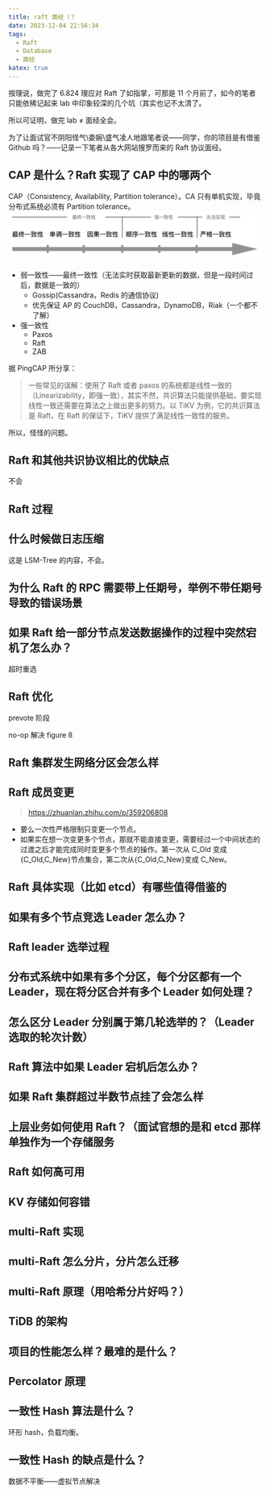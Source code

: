 ```yaml
---
title: raft 面经（？
date: 2023-12-04 22:56:34
tags:
  - Raft
  - Database
  - 面经
katex: true
---
```

按理说，做完了 6.824 理应对 Raft 了如指掌，可那是 11 个月前了，如今的笔者只能依稀记起来 lab 中印象较深的几个坑（其实也记不太清了。

所以可证明，做完 lab $\not=$ 面经全会。

为了让面试官不阴阳怪气\委婉\盛气凌人地跟笔者说——同学，你的项目是有借鉴 Github 吗？——记录一下笔者从各大网站搜罗而来的 Raft 协议面经。

## CAP 是什么？Raft 实现了 CAP 中的哪两个
CAP（Consistency, Availability, Partition tolerance）。CA 只有单机实现，毕竟分布式系统必须有 Partition tolerance。
![一致性细分类](/img/raft/consistency.jpg)

- 弱一致性——最终一致性（无法实时获取最新更新的数据，但是一段时间过后，数据是一致的）
  - Gossip(Cassandra，Redis 的通信协议)
  - 优先保证 AP 的 CouchDB，Cassandra，DynamoDB，Riak（一个都不了解）
- 强一致性
  -  Paxos
  -  Raft
  -  ZAB

据 PingCAP 所分享：
> 一些常见的误解：使用了 Raft 或者 paxos 的系统都是线性一致的（Linearizability，即强一致），其实不然，共识算法只能提供基础，要实现线性一致还需要在算法之上做出更多的努力。以 TiKV 为例，它的共识算法是 Raft，在 Raft 的保证下，TiKV 提供了满足线性一致性的服务。

所以，怪怪的问题。

## Raft 和其他共识协议相比的优缺点
不会

## Raft 过程

## 什么时候做日志压缩
这是 LSM-Tree 的内容，不会。

## 为什么 Raft 的 RPC 需要带上任期号，举例不带任期号导致的错误场景

## 如果 Raft 给一部分节点发送数据操作的过程中突然宕机了怎么办？
超时重选

## Raft 优化
prevote 阶段

no-op 解决 figure 8

## Raft 集群发生网络分区会怎么样

## Raft 成员变更
> https://zhuanlan.zhihu.com/p/359206808

- 要么一次性严格限制只变更一个节点。
- 如果实在想一次变更多个节点，那就不能直接变更，需要经过一个中间状态的过渡之后才能完成同时变更多个节点的操作。第一次从 C_Old 变成{C_Old,C_New}节点集合，第二次从{C_Old,C_New}变成 C_New。


## Raft 具体实现（比如 etcd）有哪些值得借鉴的

## 如果有多个节点竞选 Leader 怎么办？

## Raft leader 选举过程

## 分布式系统中如果有多个分区，每个分区都有一个 Leader，现在将分区合并有多个 Leader 如何处理？

## 怎么区分 Leader 分别属于第几轮选举的？（Leader 选取的轮次计数）

## Raft 算法中如果 Leader 宕机后怎么办？

## 如果 Raft 集群超过半数节点挂了会怎么样

## 上层业务如何使用 Raft？（面试官想的是和 etcd 那样单独作为一个存储服务

## Raft 如何高可用

## KV 存储如何容错

## multi-Raft 实现

## multi-Raft 怎么分片，分片怎么迁移

## multi-Raft 原理（用哈希分片好吗？）

## TiDB 的架构

## 项目的性能怎么样？最难的是什么？

## Percolator 原理

## 一致性 Hash 算法是什么？
环形 hash，负载均衡。

## 一致性 Hash 的缺点是什么？
数据不平衡——虚拟节点解决
